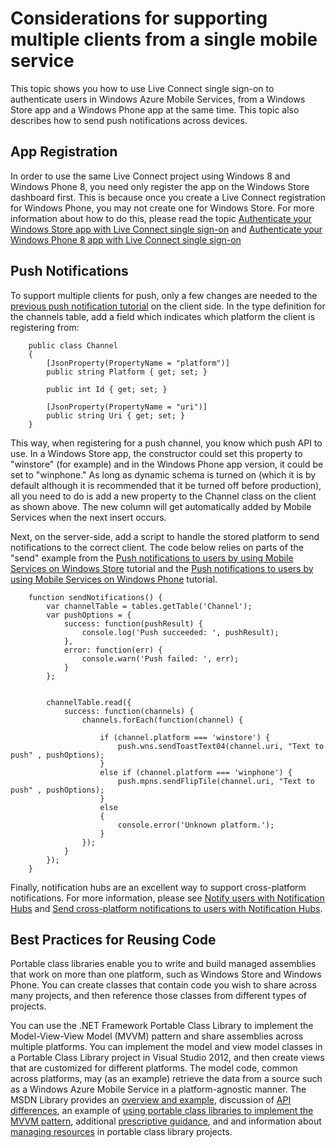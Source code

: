 <properties linkid="develop-mobile-how-to-guides-multiple-clients-single-service" writer="krisragh" urldisplayname="Multiple Clients" pagetitle="Target multiple clients from a single mobile service | Mobile Services Tutorials" metakeywords="mobile services, multiple clients" metadescription="Learn how to use a single mobile service back-end from multiple client apps that target different mobile platforms, including Windows Store and Windows Phone." umbraconavihide="0" disquscomments="1"></properties>

# Considerations for supporting multiple clients from a single mobile service
 
This topic shows you how to use Live Connect single sign-on to authenticate users in Windows Azure Mobile Services, from a Windows Store app and a Windows Phone app at the same time. This topic also describes how to send push notifications across devices.

## App Registration ##
In order to use the same Live Connect project using Windows 8 and Windows Phone 8, you need only register the app on the Windows Store dashboard first. This is because once you create a Live Connect registration for Windows Phone, you may not create one for Windows Store. For more information about how to do this, please read the topic [Authenticate your Windows Store app with Live Connect single sign-on](http://www.windowsazure.com/en-us/develop/mobile/tutorials/single-sign-on-windows-8-dotnet/) and [Authenticate your Windows Phone 8 app with Live Connect single sign-on](http://www.windowsazure.com/en-us/develop/mobile/tutorials/single-sign-on-wp8/)

## Push Notifications ##
To support multiple clients for push, only a few changes are needed to the [previous push notification tutorial](http://www.windowsazure.com/en-us/develop/mobile/tutorials/push-notifications-to-users-dotnet/) on the client side. In the type definition for the channels table, add a field which indicates which platform the client is registering from:
		
		public class Channel
		{
			[JsonProperty(PropertyName = "platform")]			
			public string Platform { get; set; }
			
		    public int Id { get; set; }
		
			[JsonProperty(PropertyName = "uri")]
			public string Uri { get; set; }
		}

This way, when registering for a push channel, you know which push API to use. In a Windows Store app, the constructor could set this property to "winstore" (for example) and in the Windows Phone app version, it could be set to "winphone." As long as dynamic schema is turned on (which it is by default although it is recommended that it be turned off before production), all you need to do is add a new property to the Channel class on the client as shown above. The new column will get automatically added by Mobile Services when the next insert occurs.

Next, on the server-side, add a script to handle the stored platform to send notifications to the correct client. The code below relies on parts of the "send" example from the [Push notifications to users by using Mobile Services on Windows Store](http://www.windowsazure.com/en-us/develop/mobile/tutorials/push-notifications-to-users-dotnet/) tutorial and the [Push notifications to users by using Mobile Services on Windows Phone](http://www.windowsazure.com/en-us/develop/mobile/tutorials/push-notifications-to-users-wp8/) tutorial.

		function sendNotifications() {
			var channelTable = tables.getTable('Channel');
			var pushOptions = {
				success: function(pushResult) {
					console.log('Push succeeded: ', pushResult);
				},
				error: function(err) {
					console.warn('Push failed: ', err);
				}
			}; 
				

			channelTable.read({
				success: function(channels) {
					channels.forEach(function(channel) {
					
						if (channel.platform === 'winstore') {
							push.wns.sendToastText04(channel.uri, "Text to push" , pushOptions);                  
						}
						else if (channel.platform === 'winphone') {
							push.mpns.sendFlipTile(channel.uri, "Text to push" , pushOptions);
						} 
						else
						{
							console.error('Unknown platform.');
						}
					});
				}
			});
		} 

Finally, notification hubs are an excellent way to support cross-platform notifications. For more information, please see [Notify users with Notification Hubs](http://www.windowsazure.com/en-us/manage/services/notification-hubs/notify-users/tutorial-notify-users-cross-platform-mobileservice/) and [Send cross-platform notifications to users with Notification Hubs](http://www.windowsazure.com/en-us/manage/services/notification-hubs/notify-users-xplat-mobile-services/).

## Best Practices for Reusing Code ##

Portable class libraries enable you to write and build managed assemblies that work on more than one platform, such as Windows Store and Windows Phone. You can create classes that contain code you wish to share across many projects, and then reference those classes from different types of projects. 

You can use the .NET Framework Portable Class Library to implement the Model-View-View Model (MVVM) pattern and share assemblies across multiple platforms. You can implement the model and view model classes in a Portable Class Library project in Visual Studio 2012, and then create views that are customized for different platforms. The model code, common across platforms, may (as an example) retrieve the data from a source such as a Windows Azure Mobile Service in a platform-agnostic manner. The MSDN Library provides an <a href="http://msdn.microsoft.com/en-us/library/gg597391(v=vs.110)">overview and example</a>, discussion of <a href="http://msdn.microsoft.com/en-us/library/gg597392(v=vs.110)">API differences</a>, an example of <a href="http://msdn.microsoft.com/en-us/library/hh563947(v=vs.110)">using portable class libraries to implement the MVVM pattern</a>, additional [prescriptive guidance](http://msdn.microsoft.com/en-us/library/windowsphone/develop/jj714086(v=vs.105).aspx), and and information about <a href="http://msdn.microsoft.com/en-us/library/hh871422(v=vs.110)">managing resources</a> in portable class library projects.


